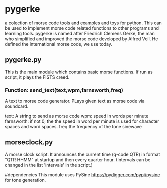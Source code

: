 # pygerke
a colection of morse code tools and examples and toys for python. This can be used to implement morse code related functions to other programs and learning tools.
pygerke is named after Friedrich Clemens Gerke, the man who simplified and improved the morse code developed by Alfred Veil. He defined the international morse code, we use today.

## pygerke.py
This is the main module which contains basic morse functions. If run as script, it plays the FISTS creed.

### Function: send_text(text,wpm,farnsworth,freq)
A text to morse code generator. PLays given text as morse code via soundcard.

text: A string to send as morse code
wpm: speed in words per minute
farnsworth: if not 0, the the speed in word per minute is used for character spaces and word spaces.
freq:the frequency of the tone sinewave

## morseclock.py
A morse clock script. It announces the current time (q-code QTR) in format "QTR HHMM" at startup and then every quarter hour. (Intervals can be changed in the list 'intervals' in the script.)

#dependencies
This module uses PySine https://pydigger.com/pypi/pysine for tone generation.


